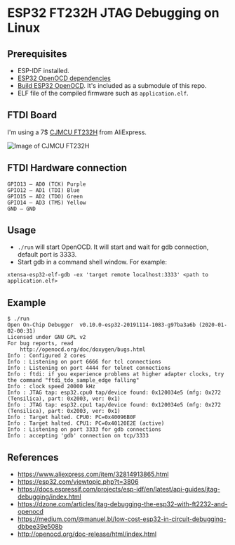 # ESP32 FT232H JTAG Debugging on Linux

## Prerequisites

- ESP-IDF installed.
- [ESP32 OpenOCD dependencies](https://docs.espressif.com/projects/esp-idf/en/latest/api-guides/jtag-debugging/building-openocd-linux.html#install-dependencies)
- [Build ESP32 OpenOCD](https://docs.espressif.com/projects/esp-idf/en/latest/api-guides/jtag-debugging/building-openocd-linux.html#build-openocd). It's included as a submodule of this repo.
- ELF file of the compiled firmware such as `application.elf`.

## FTDI Board

I'm using a 7$ [CJMCU FT232H](https://www.aliexpress.com/item/32814913865.html) from AliExpress.

![Image of CJMCU FT232H](https://ae01.alicdn.com/kf/HTB1u03laYwTMeJjSszfq6xbtFXaA.jpg)

## FTDI Hardware connection

```
GPIO13 — AD0 (TCK) Purple
GPIO12 — AD1 (TDI) Blue
GPIO15 — AD2 (TDO) Green
GPIO14 — AD3 (TMS) Yellow
GND — GND
```

## Usage

- `./run` will start OpenOCD. It will start and wait for gdb connection, default port is 3333.
- Start gdb in a command shell window. For example:
```
xtensa-esp32-elf-gdb -ex 'target remote localhost:3333' <path to application.elf>
```

## Example 


```
$ ./run
Open On-Chip Debugger  v0.10.0-esp32-20191114-1083-g97ba3a6b (2020-01-02-00:31)
Licensed under GNU GPL v2
For bug reports, read
	http://openocd.org/doc/doxygen/bugs.html
Info : Configured 2 cores
Info : Listening on port 6666 for tcl connections
Info : Listening on port 4444 for telnet connections
Info : ftdi: if you experience problems at higher adapter clocks, try the command "ftdi_tdo_sample_edge falling"
Info : clock speed 20000 kHz
Info : JTAG tap: esp32.cpu0 tap/device found: 0x120034e5 (mfg: 0x272 (Tensilica), part: 0x2003, ver: 0x1)
Info : JTAG tap: esp32.cpu1 tap/device found: 0x120034e5 (mfg: 0x272 (Tensilica), part: 0x2003, ver: 0x1)
Info : Target halted. CPU0: PC=0x40096B0F 
Info : Target halted. CPU1: PC=0x40120E2E (active)
Info : Listening on port 3333 for gdb connections
Info : accepting 'gdb' connection on tcp/3333
``` 

## References

- https://www.aliexpress.com/item/32814913865.html
- https://esp32.com/viewtopic.php?t=3806
- https://docs.espressif.com/projects/esp-idf/en/latest/api-guides/jtag-debugging/index.html
- https://dzone.com/articles/jtag-debugging-the-esp32-with-ft2232-and-openocd
- https://medium.com/@manuel.bl/low-cost-esp32-in-circuit-debugging-dbbee39e508b
- http://openocd.org/doc-release/html/index.html

